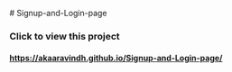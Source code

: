 <p># Signup-and-Login-page</p>
<h3>Click to view this project </h3>
<h4><a href="https://akaaravindh.github.io/Signup-and-Login-page/" target="_blank">https://akaaravindh.github.io/Signup-and-Login-page/</a></h4>
